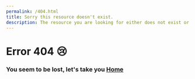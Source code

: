 ```yaml
---
permalink: /404.html
title: Sorry this resource doesn't exist.
description: The resource you are looking for either does not exist or it has renamed or moved somewhere else.
---
```


# Error 404 😢
### You seem to be lost, let's take you <a href="https://sujaldev.github.io/school">Home</a>
